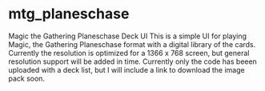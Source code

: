 mtg_planeschase
===============

Magic the Gathering Planeschase Deck UI
This is a simple UI for playing Magic, the Gathering Planeschase format with a digital library of the cards. Currently the resolution is optimized for a 1366 x 768 screen, but general resolution support will be added in time. Currently only the code has beeen uploaded with a deck list, but I will include a link to download the image pack soon.
